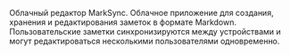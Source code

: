 Облачный редактор MarkSync. 
Облачное приложение для создания, хранения и редактирования заметок в формате Markdown. Пользовательские заметки синхронизируются между устройствами и могут редактироваться несколькими пользователями одновременно.
